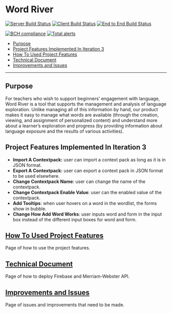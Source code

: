 
# Word River

[![Server Build Status](../../actions/workflows/server.yml/badge.svg)](../../actions/workflows/server.yml)
[![Client Build Status](../../actions/workflows/client.yaml/badge.svg)](../../actions/workflows/client.yaml)
[![End to End Build Status](../../actions/workflows/e2e.yaml/badge.svg)](../../actions/workflows/e2e.yaml)

[![BCH compliance](https://bettercodehub.com/edge/badge/UMM-CSci-3601-S21/it-3-geduk?branch=main)](https://bettercodehub.com/)
[![Total alerts](https://img.shields.io/lgtm/alerts/g/UMM-CSci-3601-S21/it-3-geduk.svg?logo=lgtm&logoWidth=18)](https://lgtm.com/projects/g/UMM-CSci-3601-S21/it-3-geduk/alerts/)
  - [Purpose](#purpose)
  - [Project Features Implemented In Iteration 3](#project-features-implemented-in-iteration-3)
  - [How To Used Project Features](#how-to-used-project-features)
  - [Technical Document](#technical-document)
  - [Improvements and Issues](#improvements-and-issues)
---

## Purpose

For teachers who wish to support beginners’ engagement with language,
Word River is a tool that supports the management and analysis of language exploration.
Unlike managing all of this information by hand, our product makes it easy to manage what words are available (through the creation, viewing, and assignment of personalized content) and understand more about a learner’s exploration and progress (by providing information about language exposure and the results of various activities).

## Project Features Implemented In Iteration 3

* **Import A Contextpack:** user can import a context pack as long as it is in JSON format.
* **Export A Contextpack:** user can export a context pack in JSON format to be used elsewhere.
* **Change Contextpack Name**: user can change the name of the contextpack.
* **Change Contextpack Enable Value**: user can the enabled value of the contextpack.
* **Add Tooltips**: when user hovers on a word in the wordlist, the forms show in bubble.
* **Change How Add Word Works**: user inputs word and form in the input box instead of the different input boxes for word and form.

## [How To Used Project Features](howtouse.md)
Page of how to use the project features.

## [Technical Document](DEPLOYMENT.md)
Page of how to deploy Firebase and Merriam-Webster API.

## [Improvements and Issues](todolist.md)
Page of issues and improvements that need to be made.

